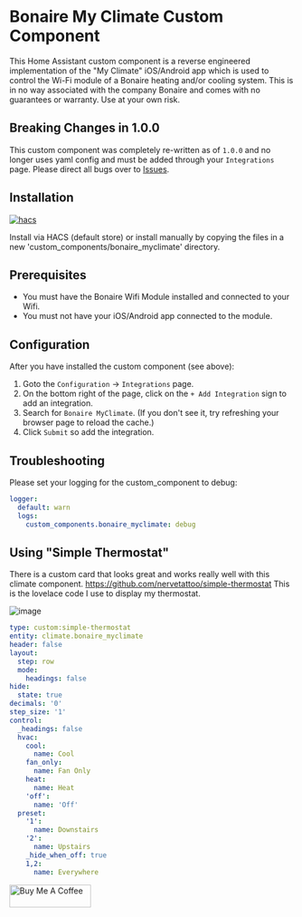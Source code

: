 # Bonaire My Climate Custom Component

This Home Assistant custom component is a reverse engineered implementation of the "My Climate" iOS/Android app which is used to control the Wi-Fi module of a Bonaire heating and/or cooling system. This is in no way associated with the company Bonaire and comes with no guarantees or warranty. Use at your own risk.

## Breaking Changes in 1.0.0

This custom component was completely re-written as of `1.0.0` and no longer uses yaml config and must be added through your `Integrations` page. Please direct all bugs over to [Issues](https://github.com/bremor/bonaire_myclimate/issues).

## Installation

[![hacs][hacsbadge]][hacs]

Install via HACS (default store) or install manually by copying the files in a new 'custom_components/bonaire_myclimate' directory.

## Prerequisites

- You must have the Bonaire Wifi Module installed and connected to your Wifi.
- You must not have your iOS/Android app connected to the module.

## Configuration
After you have installed the custom component (see above):
1. Goto the `Configuration` -> `Integrations` page.  
2. On the bottom right of the page, click on the `+ Add Integration` sign to add an integration.
3. Search for `Bonaire MyClimate`. (If you don't see it, try refreshing your browser page to reload the cache.)
4. Click `Submit` so add the integration.

## Troubleshooting
Please set your logging for the custom_component to debug:
```yaml
logger:
  default: warn
  logs:
    custom_components.bonaire_myclimate: debug
```

## Using "Simple Thermostat"
There is a custom card that looks great and works really well with this climate component. https://github.com/nervetattoo/simple-thermostat
This is the lovelace code I use to display my thermostat.

![image](https://user-images.githubusercontent.com/34525505/123367525-6c73dd80-d5bd-11eb-8efb-229a32e3e9aa.png)

```yaml
type: custom:simple-thermostat
entity: climate.bonaire_myclimate
header: false
layout:
  step: row
  mode:
    headings: false
hide:
  state: true
decimals: '0'
step_size: '1'
control:
  _headings: false
  hvac:
    cool:
      name: Cool
    fan_only:
      name: Fan Only
    heat:
      name: Heat
    'off':
      name: 'Off'
  preset:
    '1':
      name: Downstairs
    '2':
      name: Upstairs
    _hide_when_off: true
    1,2:
      name: Everywhere
```
<a href="https://www.buymeacoffee.com/bremor" target="_blank"><img src="https://cdn.buymeacoffee.com/buttons/v2/default-yellow.png" alt="Buy Me A Coffee" height=40px width=144px></a>

[hacs]: https://hacs.xyz
[hacsbadge]: https://img.shields.io/badge/HACS-Default-orange.svg?style=for-the-badge
